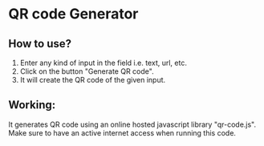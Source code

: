 # QR code Generator

## How to use?

1. Enter any kind of input in the field i.e. text, url, etc.
2. Click on the button "Generate QR code".
3. It will create the QR code of the given input.

## Working:

It generates QR code using an online hosted javascript library "qr-code.js".
<br/>
Make sure to have an active internet access when running this code.
